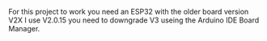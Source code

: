 
For this project to work you need an ESP32 with the older board version V2X  I use V2.0.15 you need to downgrade V3 useing the Arduino IDE Board Manager.



